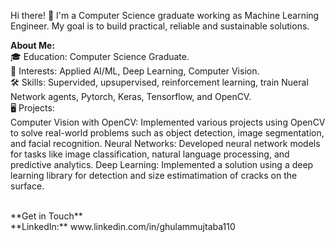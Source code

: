 Hi there! 👋
I'm a Computer Science graduate working as Machine Learning Engineer. My goal is to build practical, reliable and sustainable  solutions.

**About Me:** <br>
🎓 Education: Computer Science Graduate.<br>
🤖 Interests: Applied AI/ML, Deep Learning, Computer Vision.<br>
🛠️ Skills: Supervided, upsupervised, reinforcement learning, train Nueral Network agents, Pytorch, Keras, Tensorflow, and OpenCV.<br>
🖥 Projects:<br>
Computer Vision with OpenCV: Implemented various projects using OpenCV to solve real-world problems such as object detection, image segmentation, and facial recognition.
Neural Networks: Developed neural network models for tasks like image classification, natural language processing, and predictive analytics.
Deep Learning: Implemented a solution using a deep learning library for detection and size estimatimation of cracks on the surface.

<br>
**Get in Touch**<br>
**LinkedIn:** www.linkedin.com/in/ghulammujtaba110
